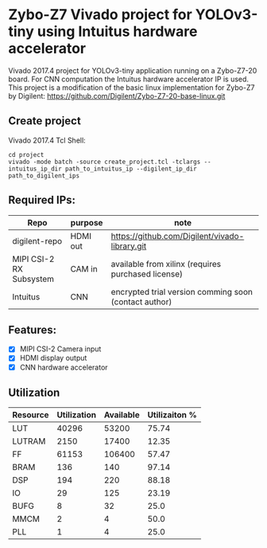 # Zybo-Z7 Vivado project for YOLOv3-tiny using Intuitus hardware accelerator
Vivado 2017.4 project for YOLOv3-tiny application running on a Zybo-Z7-20 board. For CNN computation the Intuitus hardware accelerator IP is used. 
This project is a modification of the basic linux implementation for Zybo-Z7 by Digilent: 
<https://github.com/Digilent/Zybo-Z7-20-base-linux.git>

## Create project 
Vivado 2017.4 Tcl Shell:
````
cd project
vivado -mode batch -source create_project.tcl -tclargs --intuitus_ip_dir path_to_intuitus_ip --digilent_ip_dir path_to_digilent_ips
````

## Required IPs:
| Repo | purpose |note |
| ------ | ------ | ------ |
| digilent-repo | HDMI out | <https://github.com/Digilent/vivado-library.git> |
| MIPI CSI-2 RX Subsystem | CAM in |available from xilinx (requires purchased license) | 
| Intuitus | CNN | encrypted trial version comming soon (contact author) |

## Features: 
- [x] MIPI CSI-2 Camera input 
- [x] HDMI display output
- [x] CNN hardware accelerator 

## Utilization
| Resource | Utilization | Available | Utilizaiton %
| ------ | ------ | ------ | ------ |
| LUT |	40296 |	53200 |	75.74 |
| LUTRAM |	2150 | 17400 | 12.35 |
| FF | 61153 | 106400 | 57.47 |
| BRAM | 136 | 140 | 97.14 |
| DSP | 194 | 220 | 88.18 | 
| IO | 29 | 125 | 23.19 | 
| BUFG | 8 | 32 | 25.0 | 
| MMCM | 2 | 4 | 50.0 | 
|PLL | 1 | 4 | 25.0 |
